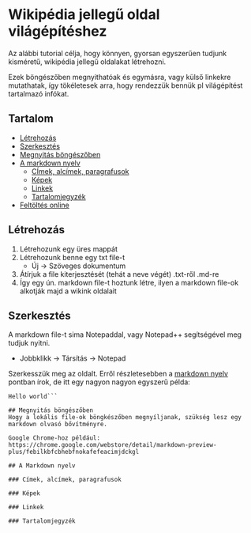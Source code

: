 # Wikipédia jellegű oldal világépítéshez 
Az alábbi tutorial célja, hogy könnyen, gyorsan egyszerűen tudjunk kisméretű, wikipédia jellegű oldalakat létrehozni. 

Ezek böngészőben megnyithatóak és egymásra, vagy külső linkekre mutathatak, így tökéletesek arra, hogy rendezzük bennük 
pl világépítést tartalmazó infókat. 

## Tartalom
- [Létrehozás](#létrehozás)
- [Szerkesztés](#szerkesztés)
- [Megnyitás böngészőben](#megnyitás-böngészőben)
- [A markdown nyelv](#a-markdown-nyelv)
	- [CÍmek, alcímek, paragrafusok](#cimek-alcimek-paragrafusok)
	- [Képek](#képek)
	- [Linkek](#linkek)
	- [Tartalomjegyzék](#tartalomjegyzék)
- [Feltöltés online](#feltöltes-online)

## Létrehozás
1. Létrehozunk egy üres mappát 
2. Létrehozunk benne egy txt file-t
	- Új -> Szöveges dokumentum
3. Átírjuk a file kiterjesztését (tehát a neve végét) .txt-ről .md-re 
4. Így egy ún. markdown file-t hoztunk létre, ilyen a markdown file-ok alkotják majd a wikink oldalait

## Szerkesztés
A markdown file-t sima Notepaddal, vagy Notepad++ segítségével meg tudjuk nyitni. 
- Jobbklikk -> Társítás -> Notepad

Szerkesszük meg az oldalt. Erről részletesebben a [markdown nyelv](#a-markdown-nyelv) pontban írok, 
de itt egy nagyon nagyon egyszerű példa:

```# Példa cím
Hello world```

## Megnyitás böngészőben
Hogy a lokális file-ok böngkészőben megnyíljanak, szükség lesz egy markdown olvasó bővítményre. 

Google Chrome-hoz például: https://chrome.google.com/webstore/detail/markdown-preview-plus/febilkbfcbhebfnokafefeacimjdckgl

## A Markdown nyelv

### Címek, alcímek, paragrafusok

### Képek

### Linkek

### Tartalomjegyzék

